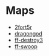 # Maps

* [2fort5r](2fort5r)
* [dragongod](dragongod)
* [ff-destroy3](ff-destroy3)
* [ff-swoop](ff-swoop)
